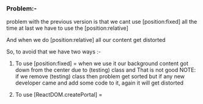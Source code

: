 ### Problem:-

problem with the previous version is that we cant use [position:fixed] all the time at last we have to use the [position:relative]

And when we do [position:relative] all our content get distorted

So, to avoid that we have two ways :-

1. To use [position:fixed] = when we use it our background content got down from the center due to (testing) class and That is not good
   NOTE: if we remove (testing) class then problem get sorted but if any new developer came and add some code to it, again it will get distorted

2. To use [ReactDOM.createPortal] =
